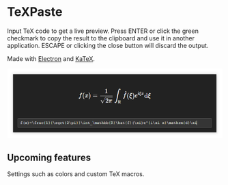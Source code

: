 # TeXPaste
Input TeX code to get a live preview. Press ENTER or click the green checkmark to copy the result to the clipboard and use it in another application. ESCAPE or clicking the close button will discard the output.

Made with [Electron](https://www.electronjs.org/) and [KaTeX](https://katex.org/).

<img src="./demo.png">

## Upcoming features
Settings such as colors and custom TeX macros.

